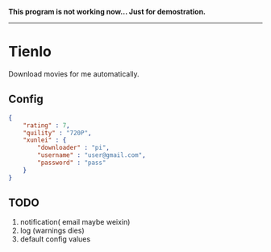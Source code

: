 **This program is not working now...  Just for demostration.**

----

# Tienlo

Download movies for me automatically.

## Config

```json
{
    "rating" : 7,
    "quility" : "720P",
    "xunlei" : {
        "downloader" : "pi",
        "username" : "user@gmail.com",
        "password" : "pass"
    }
}
```

## TODO

1. notification( email maybe weixin)
2. log (warnings dies)
3. default config values